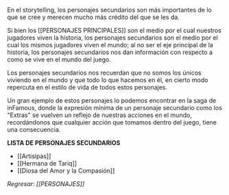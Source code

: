 En el storytelling, los personajes secundarios son más importantes de lo que se cree y merecen mucho más crédito del que se les da.

Si bien los [[PERSONAJES PRINCIPALES]] son el medio por el cual nuestros jugadores viven la historia, los personajes secundarios son el medio por el cual los mismos jugadores viven el mundo; al no ser el eje principal de la historia, los personajes secundarios nos dan información con respecto a como se vive en el mundo del juego.

Los personajes secundarios nos recuerdan que no somos los únicos viviendo en el mundo y que todo lo que hacemos en él, en cierto modo repercuta en el estilo de vida de todos estos personajes.

Un gran ejemplo de estos personajes lo podemos encontrar en la saga de inFamous, donde la expresión mínima de un personaje secundario como los "Extras" se vuelven un reflejo de nuestras acciones en el mundo, recordándonos que cualquier acción que tomamos dentro del juego, tiene una consecuencia.

**LISTA DE PERSONAJES SECUNDARIOS**
- [[Artisipas]]
- [[Hermana de Tariq]]
- [[Diosa del Amor y la Compasión]]

_Regresar: [[PERSONAJES]]_